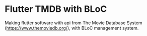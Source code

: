 # Flutter TMDB with BLoC

Making flutter software with api from The Movie Database System (https://www.themoviedb.org/), with BLoC management system.
